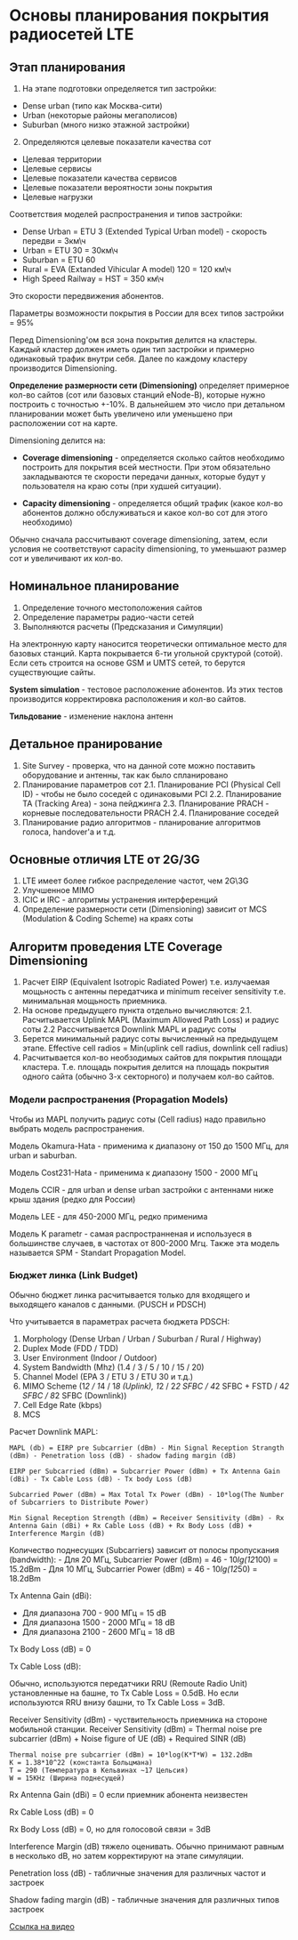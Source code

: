 # Основы планирования покрытия радиосетей LTE

## Этап планирования

1. На этапе подготовки определяется тип застройки:
- Dense urban  (типо как Москва-сити)
- Urban (некоторые районы мегаполисов)
- Suburban (много низко этажной застройки)

2. Определяются целевые показатели качества сот
- Целевая территории
- Целевые сервисы
- Целевые показатели качества сервисов
- Целевые показатели вероятности зоны покрытия
- Целевые нагрузки

Соответствия моделей распространения и типов застройки:

- Dense Urban = ETU 3 (Extended Typical Urban model) - скорость передви = 3км\ч
- Urban = ETU 30 = 30км\ч
- Suburban = ETU 60
- Rural = EVA (Extanded Vihicular A model) 120 = 120 км\ч
- High Speed Railway = HST = 350 км\ч

Это скорости передвижения абонентов.

Параметры возможности покрытия в России для всех типов застройки = 95%

Перед Dimensioning'ом вся зона покрытия делится на кластеры. Каждый кластер должен иметь один тип застройки и примерно одинаковый трафик внутри себя. Далее по каждому кластеру производится Dimensioning.

**Определение размерности сети (Dimensioning)** определяет примерное кол-во сайтов (сот или базовых станций eNode-B), которые нужно построить с точностью +-10%. В дальнейшем это число при детальном планировании может быть увеличено или уменьшено при расположении сот на карте.

Dimensioning делится на:

- **Coverage dimensioning** - определяется сколько сайтов необходимо построить для покрытия всей местности. При этом обязательно закладываются те скорости передачи данных, которые будут у пользователя на краю соты (при худшей ситуации).

- **Capacity dimensioning** - определяется общий трафик (какое кол-во абонентов должно обслуживаться и какое кол-во сот для этого необходимо)

Обычно сначала рассчитывают coverage dimensioning, затем, если условия не соответствуют capacity dimensioning, то уменьшают размер сот и увеличивают их кол-во.


## Номинальное планирование

1. Определение точного местоположения сайтов
2. Определение параметры радио-части сетей
3. Выполняются расчеты (Предсказания и Симуляции)

На электронную карту наносится теоретически оптимальное место для базовых станций. Карта покрывается 6-ти угольной сруктурой (сотой). Если сеть строится на основе GSM и UMTS сетей, то берутся существующие сайты.

**System simulation** - тестовое расположение абонентов. Из этих тестов производится корректировка расположения и кол-во сайтов.

**Тильдование** - изменение наклона антенн

## Детальное пранирование

1. Site Survey - проверка, что на данной соте можно поставить оборудование и антенны, так как было спланировано
2. Планирование параметров сот
	2.1.  Планирование PCI (Physical Cell ID) - чтобы не было соседей с одинаковыми PCI
	2.2. Планирование TA (Tracking Area) - зона пейджинга
	2.3. Планирование PRACH - корневые последовательности PRACH
	2.4. Планирование соседей
3. Планирование радио алгоритмов - планирование алгоритмов голоса, handover'а и т.д.

## Основные отличия LTE от 2G/3G

1. LTE имеет более гибкое распределение частот, чем 2G\3G
2. Улучшенное MIMO
3. ICIC и IRC - алгоритмы устранения интерференций
4. Определение размерности сети (Dimensioning) зависит от MCS (Modulation & Coding Scheme) на краях соты

## Алгоритм проведения LTE Coverage Dimensioning
1. Расчет EIRP (Equivalent Isotropic Radiated Power) т.е. излучаемая мощьность с антенны передатчика и minimum receiver sensitivity т.е. минимальная мощьность приемника.
2. На основе предыдущего пункта отдельно вычисляются:
	2.1. Расчитывается Uplink MAPL (Maximum Allowed Path Loss) и радиус соты
	2.2 Рассчитывается Downlink MAPL и радиус соты
3. Берется минимальный радиус соты вычисленный на предыдущем этапе. Effective cell radios = Min(uplink cell radius, downlink cell radius)
4. Расчитывается кол-во необзодимых сайтов для покрытия площади кластера. Т.е. площадь покрытия делится на площадь покрытия одного сайта (обычно 3-х секторного) и получаем кол-во сайтов.

### Модели распространения (Propagation Models) ###
Чтобы из MAPL получить радиус соты (Cell radius) надо правильно выбрать модель распространения. 

Модель Okamura-Hata - применима к диапазону от 150 до 1500 МГц, для urban и saburban.

Модель Cost231-Hata - применима к диапазону 1500 - 2000 МГц

Модель CCIR - для urban и dense urban застройки с антеннами ниже крыш здания (редко для России)

Модель LEE - для 450-2000 МГц, редко применима

Модель K parametr - самая распространненая и используеся в большинстве случаев, в частотах от 800-2000 Мгц. Также эта модель называется SPM - Standart Propagation Model.

### Бюджет линка (Link Budget)

Обычно бюджет линка расчитывается только для входящего и выходящего каналов с данными. (PUSCH и PDSCH)

Что учитывается в параметрах расчета бюджета PDSCH:
1. Morphology (Dense Urban / Urban / Suburban / Rural / Highway)
2. Duplex Mode (FDD / TDD)
3. User Environment (Indoor / Outdoor)
4. System Bandwidth (Mhz) (1.4 / 3 / 5 / 10 / 15 / 20)
5. Channel Model (EPA 3 / ETU 3 / ETU 30 и т.д.)
6. MIMO Scheme (1*2 / 1*4 / 1*8 (Uplink), 1*2 / 2*2 SFBC / 4*2 SFBC + FSTD / 4*2 SFBC / 8*2 SFBC (Downlink))
7. Cell Edge Rate (kbps)
8. MCS

Расчет Downlink MAPL:

	MAPL (db) = EIRP pre Subcarrier (dBm) - Min Signal Reception Strangth (dBm) - Penetration loss (dB) - shadow fading margin (dB)

	EIRP per Subcarried (dBm) = Subcarrier Power (dBm) + Tx Antenna Gain (dBi) - Tx Cable Loss (dB) - Tx body Loss (dB)

	Subcarried Power (dBm) = Max Total Tx Power (dBm) - 10*log(The Number of Subcarriers to Distribute Power)

	Min Signal Reception Strength (dBm) = Receiver Sensitivity (dBm) - Rx Antenna Gain (dBi) + Rx Cable Loss (dB) + Rx Body Loss (dB) + Interference Margin (dB)

Количество поднесущих (Subcarriers) зависит от полосы пропускания (bandwidth):
	- Для 20 МГц, Subcarrier Power (dBm) = 46 - 10*lg(12*100) = 15.2dBm
	- Для 10 МГц, Subcarrier Power (dBm) = 46 - 10*lg(12*50) = 18.2dBm

Tx Antenna Gain (dBi):

- Для диапазона 700 - 900 МГц = 15 dB
- Для диапазона 1500 - 2000 МГц = 18 dB
- Для диапазона 2100 - 2600 МГц = 18 dB

Tx Body Loss (dB) = 0

Tx Cable Loss (dB):

Обычно, используются передатчики RRU (Remoute Radio Unit) установленные на башне, то Tx Cable Loss = 0.5dB.
Но если используются RRU внизу башни, то Tx Cable Loss = 3dB.

Receiver Sensitivity (dBm) - чуствительность приемника на стороне мобильной станции. 
	Receiver Sensitivity (dBm) = Thermal noise pre subcarrier (dBm) + Noise figure of UE (dB) + Required SINR (dB)

	Thermal noise pre subcarrier (dBm) = 10*log(K*T*W) = 132.2dBm
	K = 1.38*10^22 (константа Больцмана)
	T = 290 (Температура в Кельвинах ~17 Цельсия) 
	W = 15KHz (Ширина поднесущей)

Rx Antenna Gain (dBi) = 0 если приемник абонента неизвестен

Rx Cable Loss (dB) = 0

Rx Body Loss (dB) = 0, но для голосовой связи = 3dB

Interference Margin (dB) тяжело оценивать. Обычно принимают равным в несколько dB, но затем корректируют на этапе симуляции.

Penetration loss (dB) - табличные значения для различных частот и застроек

Shadow fading margin (dB) - табличные значения для различных типов застроек

[Ссылка на видео](https://www.youtube.com/watch?v=H5QplBYu6aE)